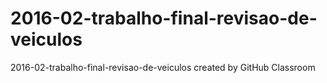 # 2016-02-trabalho-final-revisao-de-veiculos
2016-02-trabalho-final-revisao-de-veiculos created by GitHub Classroom
